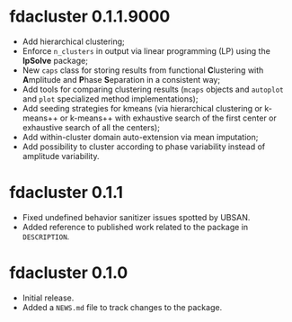# fdacluster 0.1.1.9000

* Add hierarchical clustering;
* Enforce `n_clusters` in output via linear programming (LP) using the 
**lpSolve** package;
* New `caps` class for storing results from functional **C**lustering with 
**A**mplitude and **P**hase **S**eparation in a consistent way;
* Add tools for comparing clustering results (`mcaps` objects and `autoplot` and 
`plot` specialized method implementations);
* Add seeding strategies for kmeans (via hierarchical clustering or k-means++ or 
k-means++ with exhaustive search of the first center or exhaustive search of all 
the centers);
* Add within-cluster domain auto-extension via mean imputation;
* Add possibility to cluster according to phase variability instead of amplitude 
variability.

# fdacluster 0.1.1

* Fixed undefined behavior sanitizer issues spotted by UBSAN.
* Added reference to published work related to the package in `DESCRIPTION`.

# fdacluster 0.1.0

* Initial release.
* Added a `NEWS.md` file to track changes to the package.
